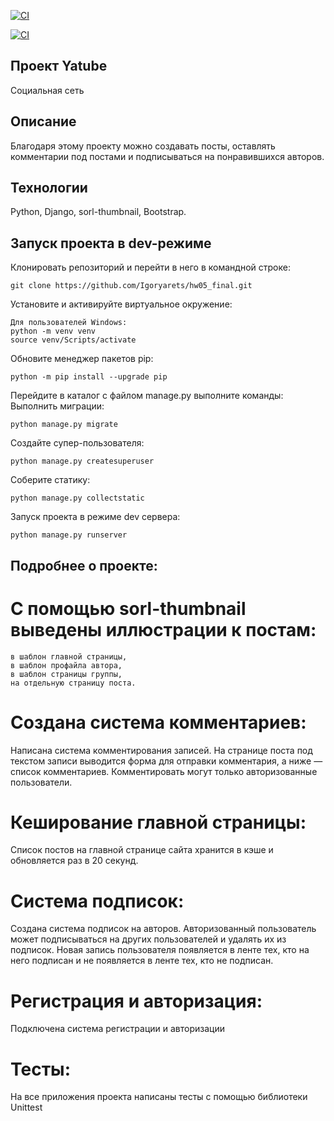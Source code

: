 [![CI](https://github.com/yandex-praktikum/hw05_final/actions/workflows/python-app.yml/badge.svg?branch=master)](https://github.com/yandex-praktikum/hw05_final/actions/workflows/python-app.yml)



[![CI](https://github.com/yandex-praktikum/hw05_final/actions/workflows/python-app.yml/badge.svg?branch=master)](https://github.com/yandex-praktikum/hw05_final/actions/workflows/python-app.yml)


## Проект Yatube

Социальная сеть

## Описание

Благодаря этому проекту можно создавать посты, оставлять комментарии под постами и подписываться на понравившихся авторов.

## Технологии

Python, Django, sorl-thumbnail, Bootstrap.

## Запуск проекта в dev-режиме

Клонировать репозиторий и перейти в него в командной строке:

```
git clone https://github.com/Igoryarets/hw05_final.git
```

Установите и активируйте виртуальное окружение:

```
Для пользователей Windows:
python -m venv venv
source venv/Scripts/activate
```

Обновите менеджер пакетов pip:

```
python -m pip install --upgrade pip
```

Перейдите в каталог с файлом manage.py выполните команды: Выполнить миграции:

```
python manage.py migrate
```

Создайте супер-пользователя:

```
python manage.py createsuperuser
```

Соберите статику:

```
python manage.py collectstatic
```

Запуск проекта в режиме dev сервера:

```
python manage.py runserver
```

## Подробнее о проекте:

# С помощью sorl-thumbnail выведены иллюстрации к постам:

    в шаблон главной страницы,
    в шаблон профайла автора,
    в шаблон страницы группы,
    на отдельную страницу поста.

# Создана система комментариев:
  Написана система комментирования записей. На странице поста под текстом записи выводится форма для отправки комментария, 
  а ниже — список комментариев. Комментировать могут только авторизованные пользователи. 

# Кеширование главной страницы:
  Список постов на главной странице сайта хранится в кэше и обновляется раз в 20 секунд.

# Система подписок:

  Создана система подписок на авторов. Авторизованный пользователь может подписываться на других 
  пользователей и удалять их из подписок. Новая запись пользователя появляется в ленте тех, кто 
  на него подписан и не появляется в ленте тех, кто не подписан.

# Регистрация и авторизация:

  Подключена система регистрации и авторизации

# Тесты:
  
  На все приложения проекта написаны тесты с помощью библиотеки Unittest
